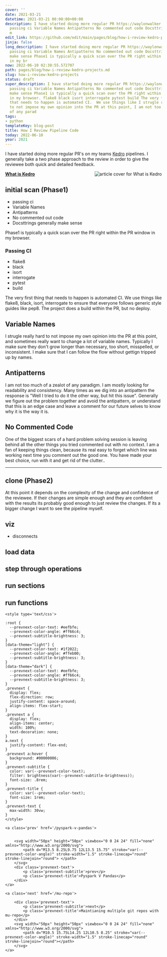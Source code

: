 ```yaml
---
cover: ''
date: 2021-03-21
datetime: 2021-03-21 00:00:00+00:00
description: I have started doing more regular PR https://waylonwalker.com/what-is-kedro
  passing ci Variable Names Antipatterns No commented out code Docsttrings generally
  m
edit_link: https://github.com/edit/main/pages/blog/how-i-review-kedro-projects.md
jinja: false
long_description: I have started doing more regular PR https://waylonwalker.com/what-is-kedro
  passing ci Variable Names Antipatterns No commented out code Docsttrings generally
  make sense Phase1 is typically a quick scan over the PR right within the PR window
  in my br
now: 2022-06-10 02:38:55.572707
path: pages/blog/how-i-review-kedro-projects.md
slug: how-i-review-kedro-projects
status: draft
super_description: I have started doing more regular PR https://waylonwalker.com/what-is-kedro
  passing ci Variable Names Antipatterns No commented out code Docsttrings generally
  make sense Phase1 is typically a quick scan over the PR right within the PR window
  in my browser. flake8 black isort interrogate pytest build The very first thing
  that needs to happen is automated CI.  We use things like I strugle really hard
  to not impose my own opinion into the PR at this point, I am not too much of a zealot
  of any parad
tags:
- python
templateKey: blog-post
title: How I Review Pipeline Code
today: 2022-06-10
year: 2021
---
```


I have started doing more regular PR's on my teams
[Kedro](https://waylonwalker.com/what-is-kedro) pipelines.  I generally take a
two phase approach to the review in order to give the reviewee both quick and
detailed feedback.



  <div class="onelinelink-wrapper">
      <a class="onelinelink" href="https://waylonwalker.com/what-is-kedro/">
          <img style="float: right;" align='right' src="https://images.waylonwalker.com/what-is-kedro-og_250x140.png" alt="article cover for 
 What is Kedro
"/>
          <p><strong>
 What is Kedro
</strong></p>
      </a>
  </div>


## initial scan (Phase1)

* passing ci
* Variable Names
* Antipatterns
* No commented out code
* Docsttrings generally make sense


Phase1 is typically a quick scan over the PR right within the PR window in my browser.  

### Passing CI

* flake8
* black
* isort
* interrogate
* pytest
* build

The very first thing that needs to happen is automated CI.  We use things like
flake8, black, isort, interrogate to ensure that everyone follows generic style
guides like pep8.  The project does a build within the PR, but no deploy.

## Variable Names

I strugle really hard to not impose my own opinion into the PR at this point,
and sometimes really want to change a lot of variable names.  Typically I make
sure they don't grow longer than necessary, too short, misspelled, or
inconsistent.  I make sure that I can follow the flow without gettign tripped
up by names.

## Antipatterns

I am not too much of a zealot of any paradigm.  I am mostly looking for
readability and consistency.  Many times as we dig into an antipattern the
response is "Well I tried to do it the other way, but hit this issue".
Generally we figure out the problem together and avoid the antipattern, or
understand that this is an edge case and leave a comment for our future selves
to know why it is the way it is.

## No Commented Code

One of the biggest scars of a hard problem solving session is leaving behind
all the other things you tried commented out with no context.  I am a fan of
keeping things clean, because its real easy to forget which line was working
next time you comment out the good one.  You have made your best choice, run
with it and get rid of the clutter..


---

## clone (Phase2)

At this point it depends on the complexity of the change and confidence of the
reviewee.  If their changes are simple enough and they are confident with the
results its probably good enough to just review the changes.  If its a bigger
change I want to see the pipeline myself.




## viz

* disconnects

## load data

## step through operations

## run sections

## run functions
<div class='prevnext'>

    <style type='text/css'>

    :root {
      --prevnext-color-text: #eefbfe;
      --prevnext-color-angle: #ff66c4;
      --prevnext-subtitle-brightness: 3;
    }
    [data-theme="light"] {
      --prevnext-color-text: #1f2022;
      --prevnext-color-angle: #ffeb00;
      --prevnext-subtitle-brightness: 3;
    }
    [data-theme="dark"] {
      --prevnext-color-text: #eefbfe;
      --prevnext-color-angle: #ff66c4;
      --prevnext-subtitle-brightness: 3;
    }
    .prevnext {
      display: flex;
      flex-direction: row;
      justify-content: space-around;
      align-items: flex-start;
    }
    .prevnext a {
      display: flex;
      align-items: center;
      width: 100%;
      text-decoration: none;
    }
    a.next {
      justify-content: flex-end;
    }
    .prevnext a:hover {
      background: #00000006;
    }
    .prevnext-subtitle {
      color: var(--prevnext-color-text);
      filter: brightness(var(--prevnext-subtitle-brightness));
      font-size: .8rem;
    }
    .prevnext-title {
      color: var(--prevnext-color-text);
      font-size: 1rem;
    }
    .prevnext-text {
      max-width: 30vw;
    }
    </style>
    
    <a class='prev' href='/pyspark-v-pandas'>
    

        <svg width="50px" height="50px" viewbox="0 0 24 24" fill="none" xmlns="http://www.w3.org/2000/svg">
            <path d="M13.5 8.25L9.75 12L13.5 15.75" stroke="var(--prevnext-color-angle)" stroke-width="1.5" stroke-linecap="round" stroke-linejoin="round"> </path>
        </svg>
        <div class='prevnext-text'>
            <p class='prevnext-subtitle'>prev</p>
            <p class='prevnext-title'>Pyspark V Pandas</p>
        </div>
    </a>
    
    <a class='next' href='/mu-repo'>
    
        <div class='prevnext-text'>
            <p class='prevnext-subtitle'>next</p>
            <p class='prevnext-title'>Maintianing multiple git repos with mu-repo</p>
        </div>
        <svg width="50px" height="50px" viewbox="0 0 24 24" fill="none" xmlns="http://www.w3.org/2000/svg">
            <path d="M10.5 15.75L14.25 12L10.5 8.25" stroke="var(--prevnext-color-angle)" stroke-width="1.5" stroke-linecap="round" stroke-linejoin="round"></path>
        </svg>
    </a>
  </div>